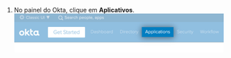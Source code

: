 1. No painel do Okta, clique em **Aplicativos**. ![Item "Aplicativos" na barra de navegação do Painel do Okta](/assets/images/help/saml/okta-applications.png)
